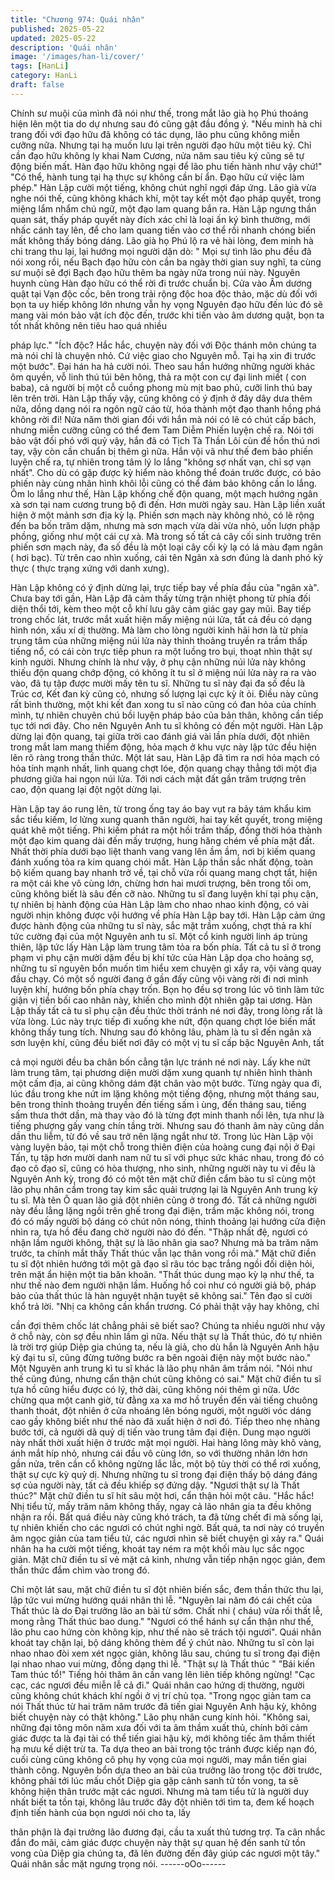 ```yaml
---
title: "Chương 974: Quái nhân"
published: 2025-05-22
updated: 2025-05-22
description: 'Quái nhân'
image: '/images/han-li/cover/'
tags: [HanLi]
category: HanLi
draft: false
---
```


Chính sư muội của mình đã nói như thế, trong mắt lão già họ Phú
thoáng hiện lên một tia do dự nhưng sau đó cũng gật đầu đồng ý.
"Nếu minh hà chi trang đối với đạo hữu đã không có tác dụng, lão
phu cũng không miễn cưỡng nữa. Nhưng tại hạ muốn lưu lại trên
người đạo hữu một tiêu ký. Chỉ cần đạo hữu không ly khai Nam
Cương, nửa năm sau tiêu ký cũng sẽ tự động biến mất. Hàn đạo
hữu không ngại để lão phu tiến hành như vậy chứ!"
"Có thể, hành tung tại hạ thực sự không cần bí ẩn. Đạo hữu cứ
việc làm phép." Hàn Lập cười một tiếng, không chút nghĩ ngợi
đáp ứng.
Lão già vừa nghe nói thế, cũng không khách khí, một tay kết một
đạo pháp quyết, trong miệng lẩm nhẩm chú ngữ, một đạo lam
quang bắn ra.
Hàn Lập ngưng thần quan sát, thấy pháp quyết này đích xác chỉ
là loại ấn ký bình thường, mới nhấc cánh tay lên, để cho lam
quang tiến vào cơ thể rồi nhanh chóng biến mất không thấy bóng
dáng.
Lão già họ Phú lộ ra vẻ hài lòng, đem minh hà chi trang thu lại, lại
hướng mọi người dặn dò:
" Mọi sự tình lão phu đều đã nói xong rồi, nếu Bạch đạo hữu còn
cần ba ngày thời gian suy nghĩ, ta cùng sư muội sẽ đợi Bạch đạo
hữu thêm ba ngày nữa trong núi này. Nguyên huynh cùng Hàn
đạo hữu có thể rời đi trước chuẩn bị. Cửa vào Âm dương quật tại
Vạn độc cốc, bên trong trải rộng độc hoa độc thảo, mặc dù đối với
bọn ta uy hiếp không lớn nhưng vẫn hy vọng Nguyên đạo hữu
đến lúc đó sẽ mang vài món bảo vật ích độc đến, trước khi tiến
vào âm dương quật, bọn ta tốt nhất không nên tiêu hao quá nhiều

pháp lực."
"Ích độc? Hắc hắc, chuyện này đối với Độc thánh môn chúng ta
mà nói chỉ là chuyện nhỏ. Cứ việc giao cho Nguyên mỗ. Tại hạ xin
đi trước một bước". Đại hán ha hả cười nói.
Theo sau hắn hướng những người khác ôm quyền, vỗ linh thú túi
bên hông, thả ra một con cự đại linh miết ( con baba), cả người bị
một cỗ cuồng phong mù mịt bao phủ, cưỡi linh thú bay lên trên
trời.
Hàn Lập thấy vậy, cũng không có ý định ở đây dây dưa thêm nữa,
dồng dạng nói ra ngôn ngữ cáo từ, hóa thành một đạo thanh hồng
phá không rời đi!
Nửa năm thời gian đối với hắn mà nói có lẽ có chút cấp bách,
nhưng miễn cưỡng cũng có thể đem Tam Diễm Phiến luyện chế
ra. Nói tới bảo vật đối phó với quỷ vậy, hắn đã có Tịch Tà Thần
Lôi cùn đề hồn thú nơi tay, vậy còn cần chuẩn bị thêm gì nữa.
Hắn vội vã như thế đem bảo phiến luyện chế ra, tự nhiên trong
tâm lý lo lắng "không sợ nhất vạn, chỉ sợ vạn nhất". Cho dù có
gặp được kỳ hiểm nào không thể đoán trước được, có bảo phiến
này cùng nhân hình khôi lỗi cũng có thể đảm bảo không cần lo
lắng.
Ôm lo lắng như thế, Hàn Lập khống chế độn quang, một mạch
hướng ngân xà sơn tại nam cương trung bộ đi đến.
Hơn mười ngày sau. Hàn Lập liền xuất hiện ở một mảnh sơn địa
kỳ lạ.
Phiến sơn mạch này không nhỏ, có lẽ rộng đến ba bốn trăm dặm,
nhưng mà sơn mạch vừa dài vừa nhỏ, uốn lượn phập phồng,
giống như một cái cự xà. Mà trong số tất cả cây cối sinh trưởng
trên phiến sơn mạch này, đa số đều là một loại cây cối kỳ lạ có lá
màu đạm ngân ( hơi bạc).
Từ trên cao nhìn xuống, cái tên Ngân xà sơn đúng là danh phó kỳ
thực ( thực trạng xứng với danh xưng).

Hàn Lập không có ý định dừng lại, trực tiếp bay về phía đầu của
"ngân xà".
Chưa bay tới gần, Hàn Lập đã cảm thấy từng trận nhiệt phong từ
phía đối diện thổi tới, kèm theo một cỗ khí lưu gây cảm giác gay
gay mũi.
Bay tiếp trong chốc lát, trước mắt xuất hiện mấy miệng núi lửa, tất
cả đều có dạng hình nón, xấu xí dị thường.
Mà làm cho lòng người kinh hãi hơn là từ phía trung tâm của
những miệng núi lửa này thỉnh thoảng truyền ra trầm thấp tiếng
nổ, có cái còn trực tiếp phun ra một luồng tro bụi, thoạt nhìn thật
sự kinh người.
Nhưng chính là như vậy, ở phụ cận những núi lửa này không
thiếu độn quang chớp động, có không ít tu sĩ ở miệng núi lửa này
ra ra vào vào, đã tụ tập được mười mấy tên tu sĩ.
Những tu sĩ này đại đa số đều là Trúc cơ, Kết đan kỳ cũng có,
nhưng số lượng lại cực kỳ ít ỏi.
Điều này cũng rất bình thường, một khi kết đan xong tu sĩ nào
cũng có đan hỏa của chính mình, tự nhiên chuyên chú bồi luyện
pháp bảo của bản thân, không cần tiếp tục tới nơi đây.
Cho nên Nguyên Anh tu sĩ không có đến một người.
Hàn Lập dừng lại độn quang, tại giữa trời cao đánh giá vài lần
phía dưới, đột nhiên trong mắt lam mang thiểm động, hỏa mạch ở
khu vực này lập tức đều hiện lên rõ ràng trong thần thức.
Một lát sau, Hàn Lập đã tìm ra nơi hỏa mạch có hỏa tính mạnh
nhất, linh quang chợt lóe, độn quang chạy thẳng tới một địa
phương giữa hai ngọn núi lửa.
Tới nơi cách mặt đất gần trăm trượng trên cao, độn quang lại đột
ngột dừng lại.

Hàn Lập tay áo rung lên, từ trong ống tay áo bay vụt ra bảy tám
khẩu kim sắc tiểu kiếm, lơ lửng xung quanh thân người, hai tay
kết quyết, trong miệng quát khẽ một tiếng.
Phi kiếm phát ra một hồi trầm thấp, đồng thời hóa thành một đạo
kim quang dài đến mấy trượng, hung hăng chém về phía mặt đất.
Nhất thời phía dưới bạo liệt thanh vang vang lên ầm ầm, nơi bị
kiếm quang đánh xuống tỏa ra kim quang chói mắt.
Hàn Lập thần sắc nhất động, toàn bộ kiếm quang bay nhanh trở
về, tại chỗ vừa rồi quang mang chợt tắt, hiện ra một cái khe vô
cùng lớn, chừng hơn hai mươi trượng, bên trong tối om, cũng
không biết là sâu đến cỡ nào.
Những tu sĩ đang luyện khí tại phụ cận, tự nhiên bị hành động của
Hàn Lập làm cho nhao nhao kinh động, có vài người nhịn không
được vội hướng về phía Hàn Lập bay tới.
Hàn Lập cảm ứng được hành động của những tu sĩ này, sắc mặt
trầm xuống, chợt thả ra khí tức cường đại của một Nguyên anh tu
sĩ.
Một cổ kinh người linh áp trùng thiên, lập tức lấy Hàn Lập làm
trung tâm tỏa ra bốn phía.
Tất cả tu sĩ ở trong phạm vi phụ cận mười dặm đều bị khí tức của
Hàn Lập dọa cho hoảng sợ, những tu sĩ nguyên bổn muốn tìm
hiểu xem chuyện gì xẩy ra, vội vàng quay đầu chạy. Có một số
người đang ở gần đấy cũng vội vàng rời đi nơi mình luyện khí,
hướng bốn phía chạy trốn. Bọn họ đều sợ trong lúc vô tình làm
tức giận vị tiền bối cao nhân này, khiến cho mình đột nhiên gặp tai
ương.
Hàn Lập thấy tất cả tu sĩ phụ cận đều thức thời tránh né nơi đây,
trong lòng rất là vừa lòng. Lúc này trực tiếp đi xuống khe nứt, độn
quang chợt lóe biến mất không thấy tung tích.
Nhưng sau đó không lâu, phàm là tu sĩ đến ngân xà sơn luyện
khí, cũng đều biết nơi đây có một vị tu sĩ cấp bậc Nguyên Anh, tất

cả mọi người đều ba chân bốn cẳng tận lực tránh né nơi này.
Lấy khe nứt làm trung tâm, tại phương diện mười dặm xung
quanh tự nhiên hình thành một cấm địa, ai cũng không dám đặt
chân vào một bước.
Từng ngày qua đi, lúc đầu trong khe nứt im lặng không một tiếng
động, nhưng một tháng sau, bên trong thỉnh thoảng truyền đến
tiếng sấm ì ùng, đến tháng sau, tiếng sấm thưa thớt dần, mà thay
vào đó là từng đợt minh thanh nổi lên, tựa như là tiếng phượng
gấy vang chín tầng trời. Nhưng sau đó thanh âm này cũng dần
dần thu liễm, từ đó về sau trở nên lặng ngắt như tờ.
Trong lúc Hàn Lập vội vàng luyện bảo, tại một chỗ trong thiên
điện của hoàng cung đại nội ở Đại Tấn, tụ tập hơn mười danh
nam nữ tu sĩ với phục sức khác nhau, trong đó có đạo cô đạo sĩ,
cũng có hòa thượng, nho sinh, những người này tu vi đều là
Nguyên Anh kỳ, trong đó có một tên mặt chữ điền cẩm bào tu sĩ
cùng một lão phụ nhân cầm trong tay kim sắc quải trượng lại là
Nguyên Anh trung kỳ tu sĩ.
Mà tên Ô quan lão giả đột nhiên cũng ở trong đó.
Tất cả những người này đều lẳng lặng ngồi trên ghế trong đại
điện, trầm mặc không nói, trong đó có mấy người bộ dáng có chút
nôn nóng, thỉnh thoảng lại hướng cửa điện nhìn ra, tựa hồ đều
đang chờ người nào đó đến.
"Thập nhất đệ, ngươi có nhận lầm người không, thật sự là lão
nhân gia sao? Nhưng mà ba trăm năm trước, ta chính mắt thấy
Thất thúc vẫn lạc thân vong rồi mà." Mặt chữ điền tu sĩ đột nhiên
hướng tới một gã đạo sĩ râu tóc bạc trắng ngồi đối diện hỏi, trên
mặt ẩn hiện một tia băn khoăn.
"Thất thúc dung mạo kỳ lạ như thế, ta như thế nào đem người
nhận lầm. Huống hồ coi như có người giả bộ, pháp bảo của thất
thúc là hàn nguyệt nhận tuyệt sẽ không sai." Tên đạo sĩ cười khổ
trả lời.
"Nhị ca không cần khẩn trương. Có phải thật vậy hay không, chỉ

cần đợi thêm chốc lát chẳng phải sẽ biết sao? Chúng ta nhiều
người như vậy ở chỗ này, còn sợ đều nhìn lầm gì nữa. Nếu thật
sự là Thất thúc, đó tự nhiên là trời trợ giúp Diệp gia chúng ta, nếu
là giả, cho dù hắn là Nguyên Anh hậu kỳ đại tu sĩ, cũng đừng
tưởng bước ra bên ngoài điện này một bước nào." Một Nguyên
anh trung kì tu sĩ khác là lão phụ nhân âm trầm nói.
"Nói như thế cũng đúng, nhưng cẩn thận chút cũng không có sai."
Mặt chữ điền tu sĩ tựa hồ cũng hiểu được có lý, thở dài, cũng
không nói thêm gì nữa.
Ước chừng qua một canh giờ, từ đằng xa xa mơ hồ truyền đến
vài tiếng chuông thanh thoát, đột nhiên ở cửa nhoáng lên bóng
người, một người vóc dáng cao gầy không biết như thế nào đã
xuất hiện ở nơi đó. Tiếp theo nhẹ nhàng bước tới, cả người dã
quỷ dị tiến vào trung tâm đại điện.
Dung mạo người này nhất thời xuất hiện ở trước mặt mọi người.
Hai hàng lông mày khô vàng, ánh mắt híp nhỏ, nhưng cái đầu vô
cùng lớn, so với thường nhân lớn hơn gần nửa, trên cần cổ
không ngừng lắc lắc, một bộ tùy thời có thể rơi xuống, thật sự cực
kỳ quỷ dị.
Nhưng những tu sĩ trong đại điện thấy bộ dáng đáng sợ của
người này, tất cả đều khiếp sợ đứng dậy.
"Ngươi thật sự là Thất thúc?" Mặt chữ điền tu sĩ hít sâu một hơi,
cẩn thận hỏi một câu.
"Hắc hắc! Nhị tiểu tử, mấy trăm năm không thấy, ngay cả lão nhân
gia ta đều không nhận ra rồi. Bất quá điều này cũng khó trách, ta
đã từng chết đi mà sống lại, tự nhiên khiến cho các ngươi có chút
nghi ngờ. Bất quá, ta nơi này có truyền âm ngọc giản của tam tiểu
tử, các ngươi nhìn sẽ biết chuyện gì xảy ra." Quái nhân ha ha
cười một tiếng, khoát tay ném ra một khối màu lục sắc ngọc giản.
Mặt chữ điền tu sĩ vẻ mặt cả kinh, nhưng vẫn tiếp nhận ngọc giản,
đem thần thức đắm chìm vào trong đó.

Chỉ một lát sau, mặt chữ điền tu sĩ đột nhiên biến sắc, đem thần
thức thu lại, lập tức vui mừng hướng quái nhân thi lễ.
"Nguyên lai năm đó cái chết của Thất thúc là do Đại trưởng lão an
bài từ sớm. Chất nhi ( cháu) vừa rồi thất lễ, mong rằng Thất thúc
bao dung."
"Ngươi có thể hánh sự cẩn thận như thế, lão phu cao hứng còn
không kịp, như thế nào sẽ trách tội ngươi". Quái nhân khoát tay
chặn lại, bộ dáng không thèm để ý chút nào.
Những tu sĩ còn lại nhao nhao đòi xem xét ngọc giản, không lâu
sau, chúng tu sĩ trong đại điện lại nhao nhao vui mừng, đồng
dạng thi lễ.
"Thật sự là Thất thúc "
"Bái kiến Tam thúc tổ!"
Tiếng hỏi thăm ân cần vang lên liên tiếp không ngừng!
"Cạc cạc, các ngươi đều miễn lễ cả đi."
Quái nhân cao hứng dị thường, người cũng không chút khách khí
ngồi ở vị trí chủ tọa.
"Trong ngọc giản tam ca nói Thất thúc từ hai trăm năm trước đã
tiến giai Nguyên Anh hậu kỳ, không biết chuyện này có thật
không." Lão phụ nhân cung kính hỏi.
"Không sai, những đại tông môn năm xưa đối với ta âm thầm xuất
thủ, chính bởi cảm giác được ta là đại tài có thể tiến giai hậu kỳ,
mới không tiếc âm thầm thiết hạ mưu kế diệt trừ ta. Ta dựa theo
an bài trong tộc tránh được kiếp nạn đó, cuối cùng cũng không cô
phụ hy vọng của mọi người, may mắn tiến giai thành công.
Nguyên bổn dựa theo an bài của trưởng lão trong tộc đời trước,
không phải tới lúc mấu chốt Diệp gia gặp cảnh sanh tử tồn vong,
ta sẽ không hiện thân trước mặt các ngươi. Nhưng mà tam tiểu tử
là người duy nhất biết ta tồn tại, không lâu trước đây đột nhiên tới
tìm ta, đem kế hoạch định tiến hành của bọn ngươi nói cho ta, lấy

thân phận là đại trưởng lão đương đại, cầu ta xuất thủ tương trợ.
Ta cân nhắc đắn đo mãi, cảm giác được chuyện này thật sự quan
hệ đến sanh tử tồn vong của Diệp gia chúng ta, đã lên đường đến
đây giúp các ngươi một tây." Quái nhân sắc mặt ngưng trọng nói.
------oOo------
